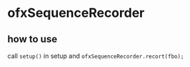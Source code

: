 # ofxSequenceRecorder
## how to use 
call ```setup()``` in setup
and
```ofxSequenceRecorder.recort(fbo);```
